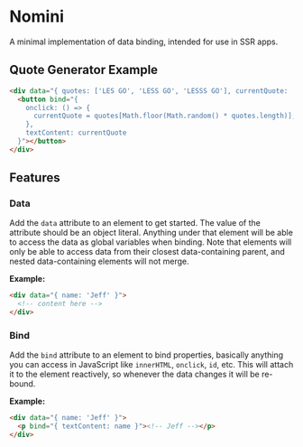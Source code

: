 # Nomini

A minimal implementation of data binding, intended for use in SSR apps.

## Quote Generator Example

```html
<div data="{ quotes: ['LES GO', 'LESS GO', 'LESSS GO'], currentQuote: 'LES GO' }">
  <button bind="{
    onclick: () => {
      currentQuote = quotes[Math.floor(Math.random() * quotes.length)];
    },
    textContent: currentQuote
  }"></button>
</div>
```

## Features

### Data

Add the `data` attribute to an element to get started. The value of the attribute should be an object literal. Anything under that element will be able to access the data as global variables when binding. Note that elements will only be able to access data from their closest data-containing parent, and nested data-containing elements will not merge. 

**Example:**

```html
<div data="{ name: 'Jeff' }">
  <!-- content here -->
</div>
```

### Bind

Add the `bind` attribute to an element to bind properties, basically anything you can access in JavaScript like `innerHTML`, `onclick`, `id`, etc. This will attach it to the element reactively, so whenever the data changes it will be re-bound.

**Example:**

```html
<div data="{ name: 'Jeff' }">
  <p bind="{ textContent: name }"><!-- Jeff --></p>
</div>
```
